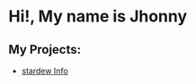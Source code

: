 <h1> Hi!, My name is Jhonny </h1>

<h2> My Projects: </h2>

- [stardew Info](https://stardewvalleywiki.com/Stardew_Valley_Wiki)
